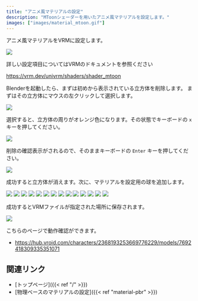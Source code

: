 ```yaml
---
title: "アニメ風マテリアルの設定"
description: "MToonシェーダーを用いたアニメ風マテリアルを設定します。"
images: ["images/material_mtoon.gif"]
---
```


アニメ風マテリアルをVRMに設定します。

![](../../images/material_mtoon.gif)

詳しい設定項目についてはVRMのドキュメントを参照ください

https://vrm.dev/univrm/shaders/shader_mtoon

Blenderを起動したら、まずは初めから表示されている立方体を削除します。
まずはその立方体にマウスの左クリックして選択します。

![](../images/material_pbr1.png)

選択すると、立方体の周りがオレンジ色になります。その状態でキーボードの `x` キーを押してください。

![](../images/material_pbr2.png)

削除の確認表示がされるので、そのままキーボードの `Enter` キーを押してください。

![](../images/material_pbr3.png)

成功すると立方体が消えます。次に、マテリアルを設定用の球を追加します。

![](../images/material_mtoon1.png)
![](../images/material_mtoon2.png)
![](../images/material_mtoon3.png)
![](../images/material_mtoon4.png)
![](../images/material_mtoon5.png)
![](../images/material_mtoon6.png)
![](../images/material_mtoon7.png)
![](../images/material_mtoon8.png)
![](../images/material_mtoon9.png)
![](../images/material_mtoon10.png)
![](../images/material_mtoon11.png)
![](../images/material_mtoon12.png)
![](../images/material_mtoon13.png)
![](../images/material_pbr14.png)

成功するとVRMファイルが指定された場所に保存されます。

![](../../images/material_mtoon.gif)

こちらのページで動作確認ができます。

- https://hub.vroid.com/characters/2368193253669776229/models/7692418309335351071

## 関連リンク

- [トップページ]({{< ref "/" >}})
- [物理ベースのマテリアルの設定]({{< ref "material-pbr" >}})
